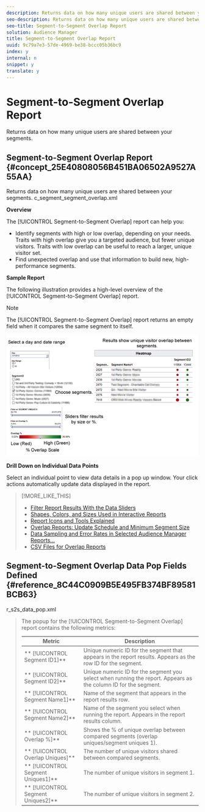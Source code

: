 ```yaml
---
description: Returns data on how many unique users are shared between your segments.
seo-description: Returns data on how many unique users are shared between your segments.
seo-title: Segment-to-Segment Overlap Report
solution: Audience Manager
title: Segment-to-Segment Overlap Report
uuid: 9c79a7e3-57de-4969-be38-bccc05b36bc9
index: y
internal: n
snippet: y
translate: y
---
```


# Segment-to-Segment Overlap Report

Returns data on how many unique users are shared between your segments.

## Segment-to-Segment Overlap Report {#concept_25E40808056B451BA06502A9527A55AA}

Returns data on how many unique users are shared between your segments. 
<draft-comment otherprops="merge">
  c_segment_segment_overlap.xml 
</draft-comment>



**Overview** 


The [!UICONTROL Segment-to-Segment Overlap] report can help you: 

* Identify segments with high or low overlap, depending on your needs. Traits with high overlap give you a targeted audience, but fewer unique visitors. Traits with low overlap can be useful to reach a larger, unique visitor set.
* Find unexpected overlap and use that information to build new, high-performance segments.




**Sample Report** 


The following illustration provides a high-level overview of the [!UICONTROL Segment-to-Segment Overlap] report. 
>[!NOTE]
>
>The [!UICONTROL Segment-to-Segment Overlap] report returns an empty field when it compares the same segment to itself. 



![](assets/s2s_overlap90.png) 


**Drill Down on Individual Data Points** 


Select an individual point to view data details in a pop up window. Your click actions automatically update data displayed in the report. 
>[!MORE_LIKE_THIS]
>
>* [Filter Report Results With the Data Sliders](data-sliders.md#concept_00E60A0BDB274B07A1DD342EE5554C37)
>* [Shapes, Colors, and Sizes Used in Interactive Reports](interactive-report-technology.md#reference_25F1411379B34946B5AB8156A0F87626)
>* [Report Icons and Tools Explained](interactive-report-technology.md#reference_8D90E6C1F0AE46D4AC0911707395BED6)
>* [Overlap Reports: Update Schedule and Minimum Segment Size](overlap-minimum-segment-size.md#concept_6C439B845E684C40A726C546F9AF0AFD)
>* [Data Sampling and Error Rates in Selected Audience Manager Reports...](report-sampling.md#concept_624BB1069F8A4CBD948ABD87105329E4)
>* [CSV Files for Overlap Reports](overlap-csv-files.md#concept_440C76BFFAC74669972CE538F8B5040F)

## Segment-to-Segment Overlap Data Pop Fields Defined {#reference_8C44C0909B5E495FB374BF89581BCB63}

<draft-comment otherprops="merge">
  r_s2s_data_pop.xml 
</draft-comment>


>
>
>The popup for the [!UICONTROL Segment-to-Segment Overlap] report contains the following metrics: 
>
>
>|  Metric  | Description  |
>|---|---|
>| ** [!UICONTROL Segment ID1]** | Unique numeric ID for the segment that appears in the report results. Appears as the row ID for the segment.  |
>| ** [!UICONTROL Segment ID2]** | Unique numeric ID for the segment you select when running the report. Appears as the column ID for the segment.  |
>| ** [!UICONTROL Segment Name1]** | Name of the segment that appears in the report results row.  |
>| ** [!UICONTROL Segment Name2]** | Name of the segment you select when running the report. Appears in the report results column.  |
>| ** [!UICONTROL Overlap %]** | Shows the % of unique overlap between compared segments (overlap uniques/segment uniques 1).  |
>| ** [!UICONTROL Overlap Uniques]** | The number of unique visitors shared between compared segments.  |
>| ** [!UICONTROL Segment Uniques1]** | The number of unique visitors in segment 1. |
>| ** [!UICONTROL Segment Uniques2]** | The number of unique visitors in segment 2.  |

